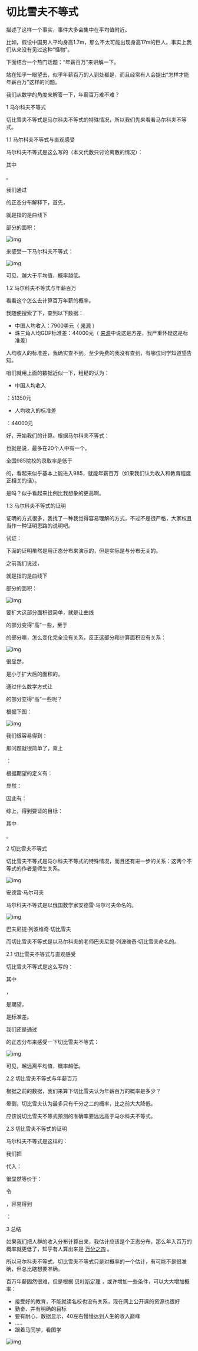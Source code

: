 ﻿

# 切比雪夫不等式

描述了这样一个事实，事件大多会集中在平均值附近。

比如，假设中国男人平均身高1.7m，那么不太可能出现身高17m的巨人。事实上我们从来没有见过这种“怪物”。

下面结合一个热门话题：“年薪百万”来讲解一下。

站在知乎一眼望去，似乎年薪百万的人到处都是，而且经常有人会提出“怎样才能年薪百万”这样的问题。

我们从数学的角度来解答一下，年薪百万难不难？

1 马尔科夫不等式

切比雪夫不等式是马尔科夫不等式的特殊情况，所以我们先来看看马尔科夫不等式。

1.1 马尔科夫不等式与直观感受

马尔科夫不等式是这么写的（本文代数只讨论离散的情况）：

其中 

。

我们通过 

的正态分布解释下，首先， 

就是指的是曲线下

部分的面积：


![img](QKF.assets/clip_image002-1559749701263.jpg)

来感受一下马尔科夫不等式：


![img](QKF.assets/clip_image003.jpg)

可见，越大于平均值，概率越低。

1.2 马尔科夫不等式与年薪百万

看看这个怎么去计算百万年薪的概率。

我随便搜索了下，查到以下数据：

- 中国人均收入：7900美元（      [来源](https://link.zhihu.com/?target=https%3A//zh.wikipedia.org/wiki/%25E5%2590%2584%25E5%259B%25BD%25E4%25BA%25BA%25E5%259D%2587%25E5%259B%25BD%25E6%25B0%2591%25E6%2580%25BB%25E6%2594%25B6%25E5%2585%25A5%25E5%2588%2597%25E8%25A1%25A8%23.E5.9C.8B.E5.AE.B6.E5.92.8C.E5.9C.B0.E5.8D.80.E5.88.97.E8.A1.A8) ）
- 珠三角人均GDP标准差：44000元（      [来源](https://link.zhihu.com/?target=http%3A//www.sohu.com/a/158544770_481785)中说这是方差，我严重怀疑这是标准差）

人均收入的标准差，我确实查不到。至少免费的我没有查到，有哪位同学知道望告知。

咱们就用上面的数据近似一下，粗糙的认为：

- 中国人均收入 

：51350元

- 人均收入的标准差 

：44000元

好，开始我们的计算。根据马尔科夫不等式：

也就是说，最多在20个人中有一个。

全国985院校的录取率是低于 

的，看起来似乎基本上能进入985，就能年薪百万（如果我们认为收入和教育程度正相关的话）。

是吗？似乎看起来比例比我想象的更高啊。

1.3 马尔科夫不等式的证明

证明的方式很多，我找了一种我觉得容易理解的方式，不过不是很严格，大家权且当作一种证明思路的说明吧。

试证： 

下面的证明虽然是用正态分布来演示的，但是实际是与分布无关的。

之前我们说过， 

就是指的是曲线下 

部分的面积：


![img](QKF.assets/clip_image002.jpg)

要扩大这部分面积很简单，就是让曲线 

的部分变得“高”一些，至于 

的部分嘛，怎么变化完全没有关系，反正这部分和计算面积没有关系：


![img](QKF.assets/clip_image004.jpg)

很显然， 

是小于扩大后的面积的。

通过什么数学方式让 

的部分变得“高”一些呢？

根据下图：


![img](file:///C:/Users/WUMING~1/AppData/Local/Temp/msohtmlclip1/01/clip_image005.jpg)

我们很容易得到：

那问题就很简单了，乘上 

：

根据期望的定义有：

显然：

因此有：

综上，得到要证的目标：

其中 

。

2 切比雪夫不等式

切比雪夫不等式是马尔科夫不等式的特殊情况，而且还有进一步的关系：这两个不等式的作者是师生关系。


![img](QKF.assets/clip_image006.jpg)

安德雷·马尔可夫

马尔科夫不等式是以俄国数学家安德雷·马尔可夫命名的。


![img](QKF.assets/clip_image007.jpg)

巴夫尼提·列波维奇·切比雪夫

而切比雪夫不等式是以马尔科夫的老师巴夫尼提·列波维奇·切比雪夫命名的。

2.1 切比雪夫不等式与直观感受

切比雪夫不等式是这么写的：

其中 

， 

是期望， 

是标准差。

我们还是通过 

的正态分布来感受一下切比雪夫不等式：


![img](QKF.assets/clip_image008.jpg)

可见，越远离平均值，概率越低。

2.2 切比雪夫不等式与年薪百万

根据之前的数据，我们来算下切比雪夫认为年薪百万的概率是多少？

晕倒，切比雪夫认为最多只有千分之二的概率，比之前大大降低。

应该说切比雪夫不等式预测的准确率要远远高于马尔科夫不等式。

2.3 切比雪夫不等式的证明

马尔科夫不等式是这样的：

我们把 

代入：

很显然等价于：

令 

，容易得到 

：

3 总结

如果我们把人群的收入分布计算出来，我估计应该是个正态分布，那么年入百万的概率就更低了，知乎有人算出来是 [万分之四](https://zhihu.com/question/21809313/answer/62418816) 。

所以马尔科夫不等式、切比雪夫不等式只是对概率的一个估计，有可能不是很准确，但总比瞎想要准确。

百万年薪固然很难，但是根据 [贝叶斯定理](https://www.zhihu.com/question/19725590/answer/217025594) ，或许增加一些条件，可以大大增加概率：

- 接受好的教育，不能就读名校也没有关系，现在网上公开课的资源也很好
- 勤奋、并有明确的目标
- 要有耐心，数据显示，40左右慢慢达到人生的收入巅峰
- .....
- 跟着马同学，看图学


![img](QKF.assets/clip_image009.jpg)
